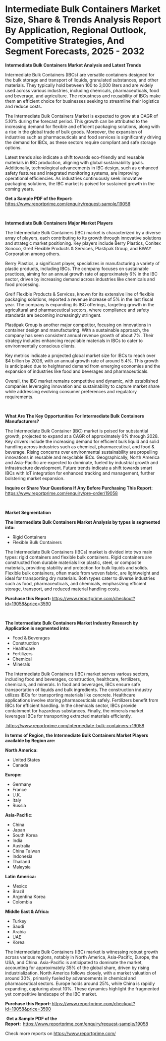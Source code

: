 <p><h1>Intermediate Bulk Containers Market Size, Share & Trends Analysis Report By Application, Regional Outlook, Competitive Strategies, And Segment Forecasts, 2025 - 2032</h1></p><p><strong>Intermediate Bulk Containers Market Analysis and Latest Trends</strong></p>
<p><p>Intermediate Bulk Containers (IBCs) are versatile containers designed for the bulk storage and transport of liquids, granulated substances, and other materials. They typically hold between 100 to 3,000 liters and are widely used across various industries, including chemicals, pharmaceuticals, food and beverage, and agriculture. The robustness and reusability of IBCs make them an efficient choice for businesses seeking to streamline their logistics and reduce costs.</p><p>The Intermediate Bulk Containers Market is expected to grow at a CAGR of 5.10% during the forecast period. This growth can be attributed to the increasing demand for flexible and efficient packaging solutions, along with a rise in the global trade of bulk goods. Moreover, the expansion of industries such as pharmaceuticals and food services is significantly driving the demand for IBCs, as these sectors require compliant and safe storage options. </p><p>Latest trends also indicate a shift towards eco-friendly and reusable materials in IBC production, aligning with global sustainability goals. Additionally, technological advancements in IBC design, such as enhanced safety features and integrated monitoring systems, are improving operational efficiencies. As industries continuously seek innovative packaging solutions, the IBC market is poised for sustained growth in the coming years.</p></p>
<p><strong>Get a Sample PDF of the Report:&nbsp;</strong> <a href="https://www.reportprime.com/enquiry/request-sample/19058?utm_campaign=2314&utm_medium=2&utm_source=Github&utm_content=ia&utm_term=19032025&utm_id=intermediate-bulk-containers">https://www.reportprime.com/enquiry/request-sample/19058</a></p>
<p>&nbsp;</p>
<p><strong>Intermediate Bulk Containers Major Market Players</strong></p>
<p><p>The Intermediate Bulk Containers (IBC) market is characterized by a diverse array of players, each contributing to its growth through innovative solutions and strategic market positioning. Key players include Berry Plastics, Conitex Sonoco, Greif Flexible Products & Services, Plastipak Group, and BWAY Corporation among others.</p><p>Berry Plastics, a significant player, specializes in manufacturing a variety of plastic products, including IBCs. The company focuses on sustainable practices, aiming for an annual growth rate of approximately 6% in the IBC sector, driven by increasing demand across industries like chemicals and food processing.</p><p>Greif Flexible Products & Services, known for its extensive line of flexible packaging solutions, reported a revenue increase of 5% in the last fiscal year. The company is expanding its IBC offerings, targeting growth in the agricultural and pharmaceutical sectors, where compliance and safety standards are becoming increasingly stringent.</p><p>Plastipak Group is another major competitor, focusing on innovations in container design and manufacturing. With a sustainable approach, the company has seen consistent annual revenue growth of about 7%. Their strategy includes enhancing recyclable materials in IBCs to cater to environmentally conscious clients.</p><p>Key metrics indicate a projected global market size for IBCs to reach over $4 billion by 2026, with an annual growth rate of around 5.4%. This growth is anticipated due to heightened demand from emerging economies and the expansion of industries like food and beverages and pharmaceuticals.</p><p>Overall, the IBC market remains competitive and dynamic, with established companies leveraging innovation and sustainability to capture market share while addressing evolving consumer preferences and regulatory requirements.</p></p>
<p>&nbsp;</p>
<p><strong>What Are The Key Opportunities For Intermediate Bulk Containers Manufacturers?</strong></p>
<p><p>The Intermediate Bulk Container (IBC) market is poised for substantial growth, projected to expand at a CAGR of approximately 6% through 2028. Key drivers include the increasing demand for efficient bulk liquid and solid handling across industries such as chemical, pharmaceutical, and food & beverage. Rising concerns over environmental sustainability are propelling innovations in reusable and recyclable IBCs. Geographically, North America and Asia-Pacific are expected to dominate, fueled by industrial growth and infrastructure development. Future trends indicate a shift towards smart IBCs with IoT integration for enhanced tracking and management, further bolstering market expansion.</p></p>
<p><strong>Inquire or Share Your Questions If Any Before Purchasing This Report:</strong> <a href="https://www.reportprime.com/enquiry/pre-order/19058?utm_campaign=2314&utm_medium=2&utm_source=Github&utm_content=ia&utm_term=19032025&utm_id=intermediate-bulk-containers">https://www.reportprime.com/enquiry/pre-order/19058</a></p>
<p>&nbsp;</p>
<p><strong>Market Segmentation</strong></p>
<p><strong>The Intermediate Bulk Containers Market Analysis by types is segmented into:</strong></p>
<p><ul><li>Rigid Containers</li><li>Flexible Bulk Containers</li></ul></p>
<p><p>The Intermediate Bulk Containers (IBCs) market is divided into two main types: rigid containers and flexible bulk containers. Rigid containers are constructed from durable materials like plastic, steel, or composite materials, providing stability and protection for bulk liquids and solids. Flexible bulk containers, often made from woven fabric, are lightweight and ideal for transporting dry materials. Both types cater to diverse industries such as food, pharmaceuticals, and chemicals, emphasizing efficient storage, transport, and reduced material handling costs.</p></p>
<p><strong>Purchase this Report:&nbsp;</strong><a href="https://www.reportprime.com/checkout?id=19058&price=3590&utm_campaign=2314&utm_medium=2&utm_source=Github&utm_content=ia&utm_term=19032025&utm_id=intermediate-bulk-containers">https://www.reportprime.com/checkout?id=19058&price=3590</a></p>
<p>&nbsp;</p>
<p><strong>The Intermediate Bulk Containers Market Industry Research by Application is segmented into:</strong></p>
<p><ul><li>Food & Beverages</li><li>Construction</li><li>Healthcare</li><li>Fertilizers</li><li>Chemical</li><li>Minerals</li></ul></p>
<p><p>The Intermediate Bulk Containers (IBC) market serves various sectors, including food and beverages, construction, healthcare, fertilizers, chemicals, and minerals. In food and beverages, IBCs ensure safe transportation of liquids and bulk ingredients. The construction industry utilizes IBCs for transporting materials like concrete. Healthcare applications involve storing pharmaceuticals safely. Fertilizers benefit from IBCs for efficient handling. In the chemicals sector, IBCs provide containment for hazardous substances. Finally, the minerals market leverages IBCs for transporting extracted materials efficiently.</p></p>
<p><a href="https://www.reportprime.com/intermediate-bulk-containers-r19058?utm_campaign=2314&utm_medium=2&utm_source=Github&utm_content=ia&utm_term=19032025&utm_id=intermediate-bulk-containers">&nbsp;https://www.reportprime.com/intermediate-bulk-containers-r19058</a></p>
<p><strong>In terms of Region, the Intermediate Bulk Containers Market Players available by Region are:</strong></p>
<p>
    <p> <strong> North America: </strong>
        <ul>
            <li>United States</li>
            <li>Canada</li>
        </ul>
        </p> 
    <p> <strong> Europe: </strong>
        <ul>
            <li>Germany</li>
            <li>France</li>
            <li>U.K.</li>
            <li>Italy</li>
            <li>Russia</li>
        </ul>
        </p> 
    <p> <strong> Asia-Pacific: </strong>
        <ul>
            <li>China</li>
            <li>Japan</li>
            <li>South Korea</li>
            <li>India</li>
            <li>Australia</li>
            <li>China Taiwan</li>
            <li>Indonesia</li>
            <li>Thailand</li>
            <li>Malaysia</li>
        </ul>
        </p> 
    <p> <strong> Latin America: </strong>
        <ul>
            <li>Mexico</li>
            <li>Brazil</li>
            <li>Argentina Korea</li>
            <li>Colombia</li>
        </ul>
        </p> 
    <p> <strong> Middle East & Africa: </strong>
        <ul>
            <li>Turkey</li>
            <li>Saudi</li>
            <li>Arabia</li>
            <li>UAE</li>
            <li>Korea</li>
        </ul>
    </p>
    </p>
<p><p>The Intermediate Bulk Containers (IBC) market is witnessing robust growth across various regions, notably in North America, Asia-Pacific, Europe, the USA, and China. Asia-Pacific is anticipated to dominate the market, accounting for approximately 35% of the global share, driven by rising industrialization. North America follows closely, with a market valuation of around 30%, primarily fueled by advancements in chemical and pharmaceutical sectors. Europe holds around 25%, while China is rapidly expanding, capturing about 10%. These dynamics highlight the fragmented yet competitive landscape of the IBC market.</p></p>
<p><strong>Purchase this Report: </strong><a href="https://www.reportprime.com/checkout?id=19058&price=3590&utm_campaign=2314&utm_medium=2&utm_source=Github&utm_content=ia&utm_term=19032025&utm_id=intermediate-bulk-containers">https://www.reportprime.com/checkout?id=19058&price=3590</a></p>
<p>&nbsp;<strong>Get a Sample PDF of the Report:&nbsp;&nbsp;</strong><a href="https://www.reportprime.com/enquiry/request-sample/19058?utm_campaign=2314&utm_medium=2&utm_source=Github&utm_content=ia&utm_term=19032025&utm_id=intermediate-bulk-containers">https://www.reportprime.com/enquiry/request-sample/19058</a></p>
<p><strong></strong></p>
<p>Check more reports on <a href="https://www.reportprime.com/?utm_campaign=2314&utm_medium=2&utm_source=Github&utm_content=ia&utm_term=19032025&utm_id=intermediate-bulk-containers">https://www.reportprime.com/</a></p>
